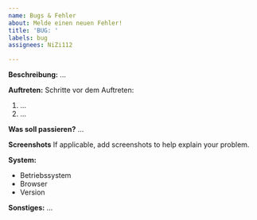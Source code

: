 ```yaml
---
name: Bugs & Fehler
about: Melde einen neuen Fehler!
title: 'BUG: '
labels: bug
assignees: NiZi112

---
```


**Beschreibung:**
...

**Auftreten:**
Schritte vor dem Auftreten:
1. ...
2. ...

**Was soll passieren?**
...

**Screenshots**
If applicable, add screenshots to help explain your problem.

**System:**
 - Betriebssystem
 - Browser
 - Version


**Sonstiges:**
...

